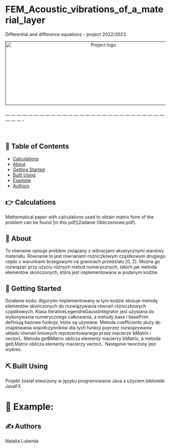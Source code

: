 # FEM_Acoustic_vibrations_of_a_material_layer
Differential and difference equations - project 2022/2023.

<p align="center">
  <a href="" rel="noopener">
    <img width=600px height=200px src="Równanie problemu.png" alt="Project logo">
  </a>
</p>

<h3 align="center"></h3>
— — — — — — — — — — — — — — — — — — — — — — — — — — — — — — — -

<p align=”center”> 
<br>
</p>

## 📝 Table of Contents

- [Calculations](#calculations)
- [About](#about)
- [Getting Started](#getting_started)
- [Built Using](#built_using)
- [Example](#example)
- [Authors](#authors)




## :point_right: Calculations <a name = “calculations”></a>

Mathematical paper with calculations used to obtain matrix form of the problem can be found [in this pdf](Zadanie Obliczeniowe.pdf).

## 🧐 About <a name = “about”></a>
To równanie opisuje problem związany z wibracjami akustycznymi warstwy materiału. Równanie to jest równaniem różniczkowym cząstkowym drugiego rzędu z warunkami brzegowymi na granicach przedziału [0, 2]. Można go rozwiązać przy użyciu różnych metod numerycznych, takich jak metoda elementów skończonych, która jest implementowana w podanym kodzie.

## 🏁 Getting Started <a name = “getting_started”> </a>
 Działanie kodu:
 Algorytm implementowany w tym kodzie stosuje metodę elementów skończonych do rozwiązywania równań różniczkowych cząstkowych. Klasa IterativeLegendreGaussIntegrator jest używana do wykonywania numerycznego całkowania, a metody base i basePrim definiują bazowe funkcje, które są używane. Metoda coefficients służy do znajdowania współczynników dla tych funkcji poprzez rozwiązywanie układu równań liniowych reprezentowanego przez macierze bMatrix i vectorL. Metoda getBMatrix oblicza elementy macierzy bMatrix, a metoda getLMatrix oblicza elementy macierzy vectorL. Następnie tworzony jest wykres.


## ⛏️ Built Using <a name = “built_using”></a>
Projekt został stworzony w języku programowania Java z użyciem biblioteki JavaFX

# :brain: Example:  <a name = “example”></a>


## ✍️ Authors <a name = “authors”></a>
Natalia Luberda
